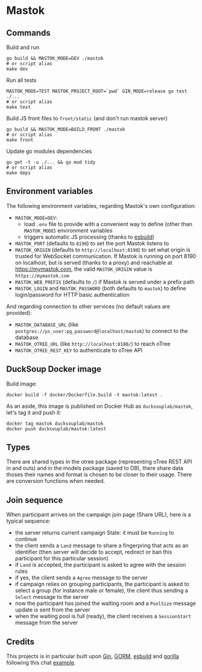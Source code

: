 # Mastok

## Commands

Build and run

```
go build && MASTOK_MODE=DEV ./mastok
# or script alias
make dev
```

Run all tests
```
MASTOK_MODE=TEST MASTOK_PROJECT_ROOT=`pwd` GIN_MODE=release go test ./...
# or script alias
make test
```

Build JS front files to `front/static` (and don't run mastok server)
```
go build && MASTOK_MODE=BUILD_FRONT ./mastok
# or script alias
make front
```

Update go modules dependencies
```
go get -t -u ./... && go mod tidy
# or script alias
make deps
```

## Environment variables

The following environment variables, regarding Mastok's own configuration:

- `MASTOK_MODE=DEV`:
    - load `.env` file to provide with a convenient way to define (other than `MASTOK_MODE`) environment variables
    - triggers automatic JS processing (thanks to [esbuild](https://esbuild.github.io/))
- `MASTOK_PORT` (defaults to `8190`) to set the port Mastok listens to
- `MASTOK_ORIGIN` (defaults to `http://localhost:8190`) to set what origin is trusted for WebSocket communication. If Mastok is running on port 8190 on localhost, but is served (thanks to a proxy) and reachable at https://mymastok.com, the valid `MASTOK_ORIGIN` value is `https://mymastok.com`
- `MASTOK_WEB_PREFIX` (defaults to `/`) if Mastok is served under a prefix path
- `MASTOK_LOGIN` and `MASTOK_PASSWORD` (both defaults to `mastok`) to define login/password for HTTP basic authentication

And regarding connection to other services (no default values are provided):

- `MASTOK_DATABASE_URL` (like `postgres://ps_user:pg_password@localhost/mastok`) to connect to the database 
- `MASTOK_OTREE_URL` (like `http://localhost:8180/`) to reach oTree
- `MASTOK_OTREE_REST_KEY` to authenticate to oTree API

## DuckSoup Docker image

Build image:

```
docker build -f docker/Dockerfile.build -t mastok:latest .
```

As an aside, this image is published on Docker Hub as `ducksouplab/mastok`, let's tag it and push it:

```
docker tag mastok ducksouplab/mastok
docker push ducksouplab/mastok:latest
```

## Types

There are shared types in the otree package (representing oTree REST API in and outs) and in the models package (saved to DB), there share data thoses their names and format is chosen to be closer to their usage. There are conversion functions when needed.

## Join sequence

When participant arrives on the campaign join page (Share URL), here is a typical sequence:

- the server returns current campaign State: it must be `Running` to continue 
- the client sends a `Land` message to share a fingerpring that acts as an identifier (then server will decide to accept, redirect or ban this participant for this particular session)
- if `Land` is accepted, the participant is asked to agree with the session rules
- if yes, the client sends a `Agree` message to the server
- if campaign relies on grouping participants, the participant is asked to select a group (for instance male or female), the client thus sending a `Select` message to the server
- now the participant has joined the waiting room and a `PoolSize` message update is sent from the server
- when the waiting pool is full (ready), the client receives a `SessionStart` message from the server

## Credits

This projects is in particular built upon [Gin](https://gin-gonic.com/), [GORM](https://gorm.io/), [esbuild](https://esbuild.github.io/) and [gorilla](https://github.com/gorilla/websocket) following this chat [example](https://github.com/gorilla/websocket/tree/master/examples/chat).